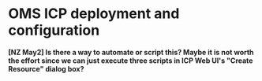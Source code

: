 # OMS ICP deployment and configuration

**[NZ May2] Is there a way to automate or script this? Maybe it is not worth the effort since we can just execute three scripts in ICP Web UI's "Create Resource" dialog box?**